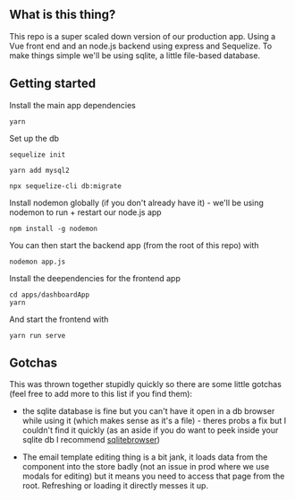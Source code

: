 ## What is this thing?

This repo is a super scaled down version of our production app. Using a Vue front end and an node.js backend using express and Sequelize. To make things simple we'll be using sqlite, a little file-based database.

## Getting started

Install the main app dependencies

```
yarn
```

Set up the db

```
sequelize init
```

```
yarn add mysql2
```

```
npx sequelize-cli db:migrate
```

Install nodemon globally (if you don't already have it) - we'll be using nodemon to run + restart our node.js app

```
npm install -g nodemon
```

You can then start the backend app (from the root of this repo) with

```
nodemon app.js
```

Install the deependencies for the frontend app

```
cd apps/dashboardApp
yarn
```

And start the frontend with

```
yarn run serve
```


## Gotchas

This was thrown together stupidly quickly so there are some little gotchas (feel free to add more to this list if you find them):

- the sqlite database is fine but you can't have it open in a db browser while using it (which makes sense as it's a file) - theres probs a fix but I couldn't find it quickly (as an aside if you do want to peek inside your sqlite db I recommend [sqlitebrowser](https://sqlitebrowser.org/))

- The email template editing thing is a bit jank, it loads data from the component into the store badly (not an issue in prod where we use modals for editing) but it means you need to access that page from the root. Refreshing or loading it directly messes it up. 